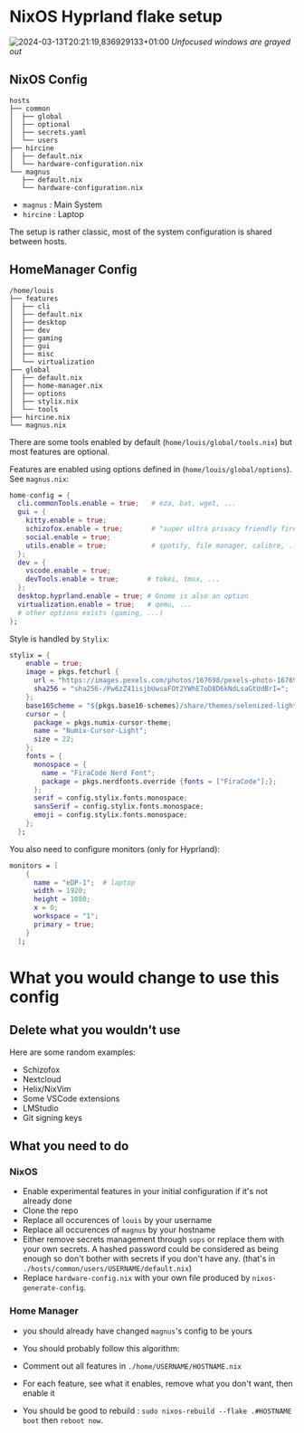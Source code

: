 # NixOS Hyprland flake setup

![2024-03-13T20:21:19,836929133+01:00](https://github.com/louis-thevenet/nixos-config/assets/55986107/aef574b6-a910-47ae-998c-aeb8e4ffffd3)
*Unfocused windows are grayed out*
## NixOS Config
```
hosts
├── common
│  ├── global
│  ├── optional
│  ├── secrets.yaml
│  └── users
├── hircine
│  ├── default.nix
│  └── hardware-configuration.nix
└── magnus
   ├── default.nix
   └── hardware-configuration.nix
```
- `magnus` : Main System
- `hircine` : Laptop

The setup is rather classic, most of the system configuration is shared between hosts.

## HomeManager Config

```
/home/louis
├── features
│  ├── cli
│  ├── default.nix
│  ├── desktop
│  ├── dev
│  ├── gaming
│  ├── gui
│  ├── misc
│  └── virtualization
├── global
│  ├── default.nix
│  ├── home-manager.nix
│  ├── options
│  ├── stylix.nix
│  └── tools
├── hircine.nix
└── magnus.nix
```

There are some tools enabled by default (`home/louis/global/tools.nix`) but most features are optional.

Features are enabled using options defined in (`home/louis/global/options`). See `magnus.nix`:
```nix
home-config = {
  cli.commonTools.enable = true;   # eza, bat, wget, ...
  gui = {
    kitty.enable = true;
    schizofox.enable = true;       # "super ultra privacy friendly firefox config"
    social.enable = true;
    utils.enable = true;           # spotify, file manager, calibre, ...
  };
  dev = {
    vscode.enable = true;
    devTools.enable = true;       # tokei, tmux, ...
  };
  desktop.hyprland.enable = true; # Gnome is also an option
  virtualization.enable = true;   # qemu, ...
  # other options exists (gaming, ...)
};
```

Style is handled by `Stylix`:
```nix
stylix = {
    enable = true;
    image = pkgs.fetchurl {
      url = "https://images.pexels.com/photos/167698/pexels-photo-167698.jpeg?auto=compress&cs=tinysrgb&w=1260&h=750&dpr=1";
      sha256 = "sha256-/Pw6zZ41isjbUwsaFOt2YWhE7oD8D6kNdLsaGtUdBrI=";
    };
    base16Scheme = "${pkgs.base16-schemes}/share/themes/selenized-light.yaml";
    cursor = {
      package = pkgs.numix-cursor-theme;
      name = "Numix-Cursor-Light";
      size = 22;
    };
    fonts = {
      monospace = {
        name = "FiraCode Nerd Font";
        package = pkgs.nerdfonts.override {fonts = ["FiraCode"];};
      };
      serif = config.stylix.fonts.monospace;
      sansSerif = config.stylix.fonts.monospace;
      emoji = config.stylix.fonts.monospace;
    };
  };
```

You also need to configure monitors (only for Hyprland):
```nix
monitors = [
    {
      name = "eDP-1";  # laptop
      width = 1920;
      height = 1080;
      x = 0;
      workspace = "1";
      primary = true;
    }
  ];
```

# What you would change to use this config
## Delete what you wouldn't use
Here are some random examples:
- Schizofox
- Nextcloud
- Helix/NixVim
- Some VSCode extensions
- LMStudio
- Git signing keys

## What you need to do
### NixOS
- Enable experimental features in your initial configuration if it's not already done
- Clone the repo
- Replace all occurences of `louis` by your username
- Replace all occurences of `magnus` by your hostname
- Either remove secrets management through `sops` or replace them with your own secrets. A hashed password could be considered as being enough so don't bother with secrets if you don't have any. (that's in `./hosts/common/users/USERNAME/default.nix`)
- Replace `hardware-config.nix` with your own file produced by `nixos-generate-config`.

### Home Manager
- you should already have changed `magnus`'s config to be yours
- You should probably follow this algorithm:
- Comment out all features in `./home/USERNAME/HOSTNAME.nix`
- For each feature, see what it enables, remove what you don't want, then enable it

- You should be good to rebuild : `sudo nixos-rebuild --flake .#HOSTNAME boot` then `reboot now`.
